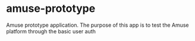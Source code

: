 # amuse-prototype
Amuse prototype application. The purpose of this app is to test the Amuse platform through the basic user auth
